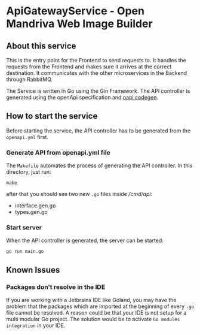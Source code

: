 # ApiGatewayService - Open Mandriva Web Image Builder

## About this service
This is the entry point for the Frontend to send requests to.
It handles the requests from the Frontend and makes sure it arrives at the correct destination.
It communicates with the other microservices in the Backend through RabbitMQ.

The Service is written in Go using the Gin Framework.
The API controller is generated using the openApi specification and [oapi codegen](https://github.com/deepmap/oapi-codegen).


## How to start the service
Before starting the service, the API controller has to be generated from the `openapi.yml` first.

### Generate API from openapi.yml file
The `Makefile` automates the process of generating the API controller.
In this directory, just run:
```shell
make
```
after that you should see two new `.go` files inside _/cmd/api_:
- interface.gen.go
- types.gen.go

### Start server
When the API controller is generated, the server can be started:
```shell
go run main.go
```


## Known Issues

### Packages don't resolve in the IDE
If you are working with a Jetbrains IDE like Goland, you may have the problem that the packages which are 
imported at the beginning of every `.go` file cannot be resolved.
A reason could be that your IDE is not setup for a multi modular Go project.
The solution would be to activate `Go modules integration` in your IDE.

